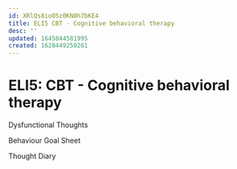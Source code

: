 ```yaml
---
id: XRlQs8ioO5z0KN0h7bKE4
title: ELI5 CBT - Cognitive behavioral therapy
desc: ''
updated: 1645844581995
created: 1628449250261
---
```

# ELI5: CBT - Cognitive behavioral therapy

Dysfunctional Thoughts

Behaviour Goal Sheet

Thought Diary
